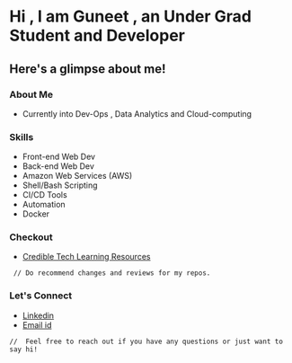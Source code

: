 
# Hi , I am Guneet , an Under Grad Student and Developer


<!--
**IamGuneet/IamGuneet** is a ✨ _special_ ✨ repository because its `README.md` (this file) appears on your GitHub profile.

Here are some ideas to get you started:
-->
## Here's a glimpse about me!

### About Me
-  Currently into Dev-Ops , Data Analytics and Cloud-computing
  

### Skills
- Front-end Web Dev
- Back-end Web Dev
- Amazon Web Services (AWS)
- Shell/Bash Scripting
- CI/CD Tools
- Automation
- Docker

### Checkout 
- [Credible Tech Learning Resources](https://github.com/IamGuneet/Creadible-Tech-Resources)
```
 // Do recommend changes and reviews for my repos.
```
### Let's Connect
- [Linkedin](https://www.linkedin.com/in/guneet-singh-941278229/)
- [Email id](guneet.singh0422@gmail.com)

```
//  Feel free to reach out if you have any questions or just want to say hi! 
```
